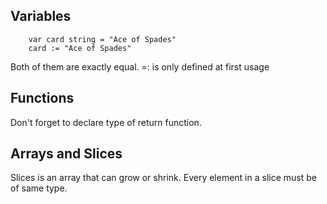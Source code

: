 ## Variables

	    var card string = "Ace of Spades"
	    card := "Ace of Spades"

Both of them are exactly equal.
=: is only defined at first usage

## Functions

Don't forget to declare type of return function.

## Arrays and Slices

Slices is an array that can grow or shrink. Every element in a slice must be of same type.